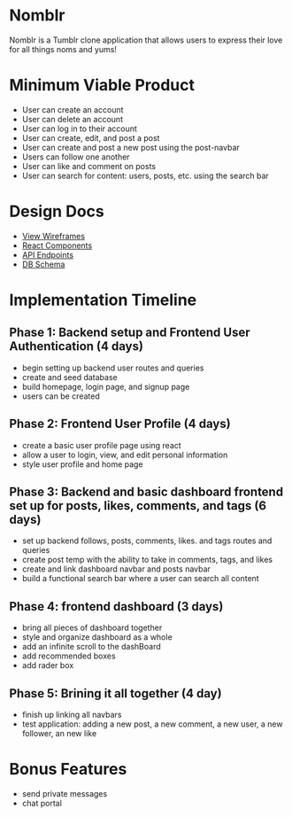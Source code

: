 # Nomblr

Nomblr is a Tumblr clone application that allows users to express their love for all things noms and yums!

# Minimum Viable Product

- User can create an account
- User can delete an account
- User can log in to their account
- User can create, edit, and post a post
- User can create and post a new post using the post-navbar
- Users can follow one another
- User can like and comment on posts
- User can search for content: users, posts, etc. using the search bar

# Design Docs

- [View Wireframes](./wireframes)
- [React Components](./reactComp.md)
- [API Endpoints](./APIendpoints.md)
- [DB Schema](./schema.md)

# Implementation Timeline

## Phase 1: Backend setup and Frontend User Authentication (4 days)

- begin setting up backend user routes and queries
- create and seed database
- build homepage, login page, and signup page
- users can be created

## Phase 2: Frontend User Profile (4 days)

- create a basic user profile page using react
- allow a user to login, view, and edit personal information
- style user profile and home page

## Phase 3: Backend and basic dashboard frontend set up for posts, likes, comments, and tags (6 days)

- set up backend follows, posts, comments, likes. and tags routes and queries
- create post temp with the ability to take in comments, tags, and likes
- create and link dashboard navbar and posts navbar
- build a functional search bar where a user can search all content

## Phase 4: frontend dashboard (3 days)

- bring all pieces of dashboard together
- style and organize dashboard as a whole
- add an infinite scroll to the dashBoard
- add recommended boxes
- add rader box

## Phase 5: Brining it all together (4 day)

- finish up linking all navbars
- test application: adding a new post, a new comment, a new user, a new follower, an new like

# Bonus Features

- send private messages
- chat portal
